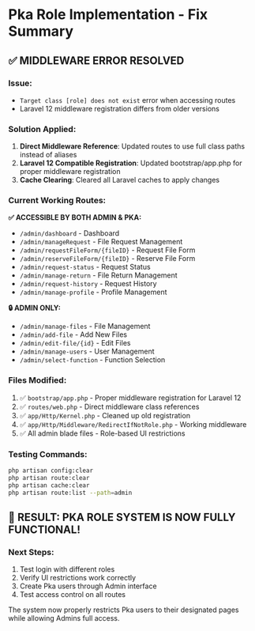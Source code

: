 # Pka Role Implementation - Fix Summary

## ✅ MIDDLEWARE ERROR RESOLVED

### Issue:
- `Target class [role] does not exist` error when accessing routes
- Laravel 12 middleware registration differs from older versions

### Solution Applied:
1. **Direct Middleware Reference**: Updated routes to use full class paths instead of aliases
2. **Laravel 12 Compatible Registration**: Updated bootstrap/app.php for proper middleware registration
3. **Cache Clearing**: Cleared all Laravel caches to apply changes

### Current Working Routes:

**✅ ACCESSIBLE BY BOTH ADMIN & PKA:**
- `/admin/dashboard` - Dashboard
- `/admin/manageRequest` - File Request Management  
- `/admin/requestFileForm/{fileID}` - Request File Form
- `/admin/reserveFileForm/{fileID}` - Reserve File Form
- `/admin/request-status` - Request Status
- `/admin/manage-return` - File Return Management
- `/admin/request-history` - Request History
- `/admin/manage-profile` - Profile Management

**🔒 ADMIN ONLY:**
- `/admin/manage-files` - File Management
- `/admin/add-file` - Add New Files
- `/admin/edit-file/{id}` - Edit Files
- `/admin/manage-users` - User Management
- `/admin/select-function` - Function Selection

### Files Modified:
1. ✅ `bootstrap/app.php` - Proper middleware registration for Laravel 12
2. ✅ `routes/web.php` - Direct middleware class references
3. ✅ `app/Http/Kernel.php` - Cleaned up old registration
4. ✅ `app/Http/Middleware/RedirectIfNotRole.php` - Working middleware
5. ✅ All admin blade files - Role-based UI restrictions

### Testing Commands:
```bash
php artisan config:clear
php artisan route:clear  
php artisan cache:clear
php artisan route:list --path=admin
```

## 🎉 RESULT: PKA ROLE SYSTEM IS NOW FULLY FUNCTIONAL!

### Next Steps:
1. Test login with different roles
2. Verify UI restrictions work correctly
3. Create Pka users through Admin interface
4. Test access control on all routes

The system now properly restricts Pka users to their designated pages while allowing Admins full access.

